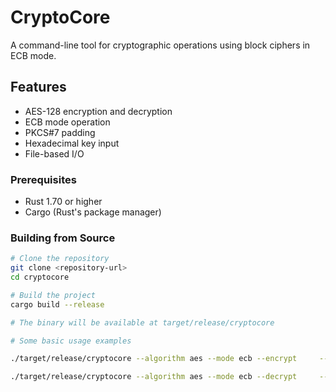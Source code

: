 # CryptoCore

A command-line tool for cryptographic operations using block ciphers in ECB mode.

## Features

- AES-128 encryption and decryption
- ECB mode operation
- PKCS#7 padding
- Hexadecimal key input
- File-based I/O


### Prerequisites

- Rust 1.70 or higher
- Cargo (Rust's package manager)

### Building from Source

```bash
# Clone the repository
git clone <repository-url>
cd cryptocore

# Build the project
cargo build --release

# The binary will be available at target/release/cryptocore

# Some basic usage examples

./target/release/cryptocore --algorithm aes --mode ecb --encrypt     --key @00102030405060708090a0b0c0d0e00f     --input plaintext.txt     --output ciphertext.bin

./target/release/cryptocore --algorithm aes --mode ecb --decrypt     --key @00102030405060708090a0b0c0d0e00f     --input ciphertext.bin     --output decrypted.txt